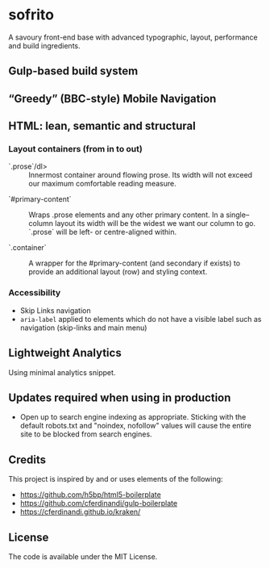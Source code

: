# sofrito
A savoury front-end base with advanced typographic, layout, performance and build ingredients.

## Gulp-based build system

## “Greedy” (BBC-style) Mobile Navigation

## HTML: lean, semantic and structural

### Layout containers (from in to out)

<dl>`.prose`/dl>
<dd>Innermost container around flowing prose. Its width will not exceed our maximum comfortable reading measure.</dd>

<dl>`#primary-content`</dl>
<dd>Wraps .prose elements and any other primary content. In a single–column layout its width will be the widest we want our column to go. `.prose` will be left- or centre-aligned within.</dd>

<dl>`.container`</dl>
<dd>A wrapper for the #primary-content (and secondary if exists) to provide an additional layout (row) and styling context.</dd>

### Accessibility

- Skip Links navigation
- `aria-label` applied to elements which do not have a visible label such as navigation (skip-links and main menu)

## Lightweight Analytics
Using minimal analytics snippet.

## Updates required when using in production
- Open up to search engine indexing as appropriate. Sticking with the default robots.txt and "noindex, nofollow" values will cause the entire site to be blocked from search engines.

## Credits
This project is inspired by and or uses elements of the following:
- https://github.com/h5bp/html5-boilerplate
- https://github.com/cferdinandi/gulp-boilerplate
- https://cferdinandi.github.io/kraken/

## License
The code is available under the MIT License.
